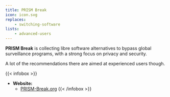 ```yaml
---
title: PRISM Break
icon: icon.svg
replaces:
    - switching-software
lists:
    - advanced-users
---
```


**PRISM Break** is collecting libre software alternatives to bypass global surveillance programs, with a strong focus on privacy and security. 

A lot of the recommendations there are aimed at experienced users though.

{{< infobox >}}
- **Website:**
    - [PRISM-Break.org](https://prism-break.org/en/)
{{< /infobox >}}
